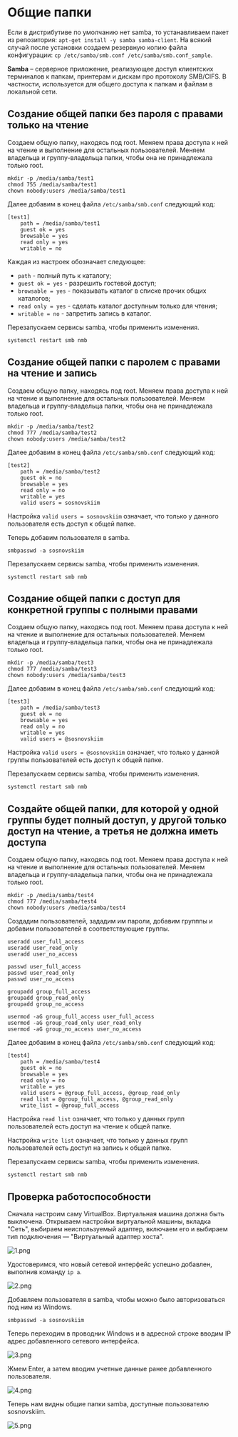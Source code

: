 # Общие папки
Если в дистрибутиве по умолчанию нет samba, то устанавливаем пакет из репозитория: `apt-get install -y samba samba-client`.
На всякий случай после установки создаем резервную копию файла конфигурации: `cp /etc/samba/smb.conf /etc/samba/smb.conf_sample`.

**Samba** – серверное приложение, реализующее доступ клиентских терминалов к папкам, принтерам и дискам про протоколу SMB/CIFS.
В частности, используется для общего доступа к папкам и файлам в локальной сети.

## Создание общей папки без пароля с правами только на чтение
Создаем общую папку, находясь под root. Меняем права доступа к ней на чтение и выполнение для остальных пользователей.
Меняем владельца и группу-владельца папки, чтобы она не принадлежала только root.
```
mkdir -p /media/samba/test1
chmod 755 /media/samba/test1
chown nobody:users /media/samba/test1
```
Далее добавим в конец файла `/etc/samba/smb.conf` следующий код:
```
[test1]
    path = /media/samba/test1
    guest ok = yes
    browsable = yes
    read only = yes
    writable = no
```
Каждая из настроек обозначает следующее:
- `path` - полный путь к каталогу;
- `guest ok = yes` - разрешить гостевой доступ;
- `browsable = yes` - показывать каталог в списке прочих общих каталогов;
- `read only = yes` - сделать каталог доступным только для чтения;
- `writable = no` - запретить запись в каталог.

Перезапускаем сервисы samba, чтобы применить изменения.
```
systemctl restart smb nmb
```

## Создание общей папки с паролем с правами на чтение и запись
Создаем общую папку, находясь под root. Меняем права доступа к ней на чтение и выполнение для остальных пользователей.
Меняем владельца и группу-владельца папки, чтобы она не принадлежала только root.
```
mkdir -p /media/samba/test2
chmod 777 /media/samba/test2
chown nobody:users /media/samba/test2
```
Далее добавим в конец файла `/etc/samba/smb.conf` следующий код:
```
[test2]
    path = /media/samba/test2
    guest ok = no
    browsable = yes
    read only = no
    writable = yes
    valid users = sosnovskiim
```
Настройка `valid users = sosnovskiim` означает, что только у данного пользователя есть доступ к общей папке.

Теперь добавим пользователя в samba.
```
smbpasswd -a sosnovskiim
```
Перезапускаем сервисы samba, чтобы применить изменения.
```
systemctl restart smb nmb
```

## Создание общей папки с доступ для конкретной группы с полными правами
Создаем общую папку, находясь под root. Меняем права доступа к ней на чтение и выполнение для остальных пользователей.
Меняем владельца и группу-владельца папки, чтобы она не принадлежала только root.
```
mkdir -p /media/samba/test3
chmod 777 /media/samba/test3
chown nobody:users /media/samba/test3
```
Далее добавим в конец файла `/etc/samba/smb.conf` следующий код:
```
[test3]
    path = /media/samba/test3
    guest ok = no
    browsable = yes
    read only = no
    writable = yes
    valid users = @sosnovskiim
```
Настройка `valid users = @sosnovskiim` означает, что только у данной группы пользователей есть доступ к общей папке.

Перезапускаем сервисы samba, чтобы применить изменения.
```
systemctl restart smb nmb
```

## Создайте общей папки, для которой у одной группы будет полный доступ, у другой только доступ на чтение, а третья не должна иметь доступа
Создаем общую папку, находясь под root. Меняем права доступа к ней на чтение и выполнение для остальных пользователей.
Меняем владельца и группу-владельца папки, чтобы она не принадлежала только root.
```
mkdir -p /media/samba/test4
chmod 777 /media/samba/test4
chown nobody:users /media/samba/test4
```
Создадим пользователей, зададим им пароли, добавим групппы и добавим пользователей в соответствующие группы.
```
useradd user_full_access
useradd user_read_only
useradd user_no_access

passwd user_full_access
passwd user_read_only
passwd user_no_access

groupadd group_full_access
groupadd group_read_only
groupadd group_no_access

usermod -aG group_full_access user_full_access
usermod -aG group_read_only user_read_only
usermod -aG group_no_access user_no_access
```
Далее добавим в конец файла `/etc/samba/smb.conf` следующий код:
```
[test4]
    path = /media/samba/test4
    guest ok = no
    browsable = yes
    read only = no
    writable = yes
    valid users = @group_full_access, @group_read_only
    read list = @group_full_access, @group_read_only
    write_list = @group_full_access
```
Настройка `read list` означает, что только у данных групп пользователей есть доступ на чтение к общей папке.

Настройка `write list` означает, что только у данных групп пользователей есть доступ на запись к общей папке.

Перезапускаем сервисы samba, чтобы применить изменения.
```
systemctl restart smb nmb
```

## Проверка работоспособности
Сначала настроим саму VirtualBox. Виртуальная машина должна быть выключена.
Открываем настройки виртуальной машины, вкладка "Сеть", выбираем неиспользуемый адаптер, включаем его и выбираем тип подключения — "Виртуальный адаптер хоста".

![1.png](/solutions/Samba-1/screenshots/1.png)

Удостоверимся, что новый сетевой интерфейс успешно добавлен, выполнив команду `ip a`.

![2.png](/solutions/Samba-1/screenshots/2.png)

Добавляем пользователя в samba, чтобы можно было авторизоваться под ним из Windows.
```
smbpasswd -a sosnovskiim
```

Теперь переходим в проводник Windows и в адресной строке вводим IP адрес добавленного сетевого интерфейса.

![3.png](/solutions/Samba-1/screenshots/3.png)

Жмем Enter, а затем вводим учетные данные ранее добавленного пользователя.

![4.png](/solutions/Samba-1/screenshots/4.png)

Теперь нам видны общие папки samba, доступные пользователю sosnovskiim.

![5.png](/solutions/Samba-1/screenshots/5.png)
